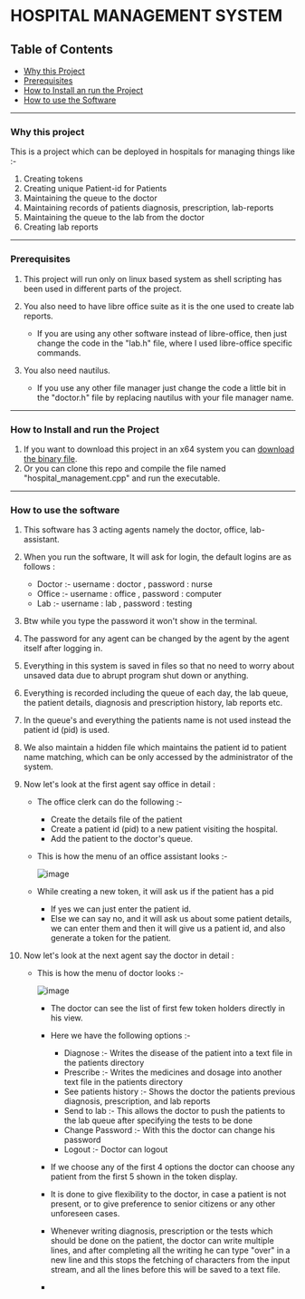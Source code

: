 # HOSPITAL MANAGEMENT SYSTEM

## Table of Contents
- [Why this Project](https://github.com/adwayithks/hospital_management_project?tab=readme-ov-file#why-this-project)
- [Prerequisites](https://github.com/adwayithks/hospital_management_project?tab=readme-ov-file#prerequisites)
- [How to Install an run the Project](https://github.com/adwayithks/hospital_management_project?tab=readme-ov-file#how-to-install-and-run-the-project)
- [How to use the Software](https://github.com/adwayithks/hospital_management_project?tab=readme-ov-file#how-to-use-the-software)
  

---

### Why this project
 This is a project which can be deployed in hospitals for managing things like :-
 1) Creating tokens
 2) Creating unique Patient-id for Patients
 3) Maintaining the queue to the doctor
 4) Maintaining records of patients diagnosis, prescription, lab-reports
 5) Maintaining the queue to the lab from the doctor
 6) Creating lab reports

---

### Prerequisites
 1) This project will run only on linux based system as shell scripting has been used in different parts of the project.
    
 2) You also need to have libre office suite as it is the one used to create lab reports.
     - If you are using any other software instead of libre-office, then just change the code in the "lab.h" file, where I used libre-office specific commands.
 3) You also need nautilus.
     - If you use any other file manager just change the code a little bit in the "doctor.h" file by replacing nautilus with your file manager name.

---

### How to Install and run the Project 
 1) If you want to download this project in an x64 system you can [download the binary file](https://github.com/adwayithks/hospital_management_project/raw/main/hospital_management).
 2) Or you can clone this repo and compile the file named "hospital_management.cpp" and run the executable.

---

### How to use the software
 1) This software has 3 acting agents namely the doctor, office, lab-assistant.
 2) When you run the software, It will ask for login, the default logins are as follows :
    - Doctor :- username : doctor , password : nurse
    - Office :- username : office , password : computer
    - Lab    :- username : lab    , password : testing
 
 3) Btw while you type the password it won't show in the terminal. 
 4) The password for any agent can be changed by the agent by the agent itself after logging in.
 5) Everything in this system is saved in files so that no need to worry about unsaved data due to abrupt program shut down or anything.
 6) Everything is recorded including the queue of each day, the lab queue, the patient details, diagnosis and prescription history, lab reports etc.
 7) In the queue's and everything the patients name is not used instead the patient id (pid) is used.
 8) We also maintain a hidden file which maintains the patient id to patient name matching, which can be only accessed by the administrator of the system.
 
 9) Now let's look at the first agent say office in detail :
    - The office clerk can do the following :-
      - Create the details file of the patient
      - Create a patient id (pid) to a new patient visiting the hospital.
      - Add the patient to the doctor's queue.
      
    - This is how the menu of an office assistant looks :- 
 
       ![image](https://github.com/adwayithks/hospital_management_project/assets/132866560/e464f348-3929-4ef6-90b3-e8adc0e01464)

    - While creating a new token, it will ask us if the patient has a pid
      - If yes we can just enter the patient id.
      - Else we can say no, and it will ask us about some patient details, we can enter them and then it will give us a patient id, and also generate a token for the patient.

  7) Now let's look at the next agent say the doctor in detail :
     - This is how the menu of doctor looks :-
     
       ![image](https://github.com/adwayithks/hospital_management_project/assets/132866560/2924a25e-c0ac-457f-8a7e-5a55288c3df7)

       - The doctor can see the list of first few token holders directly in his view.
       - Here we have the following options :-
         - Diagnose             :- Writes the disease of the patient into a text file in the patients directory
         - Prescribe            :- Writes the medicines and dosage into another text file in the patients directory
         - See patients history :- Shows the doctor the patients previous diagnosis, prescription, and lab reports
         - Send to lab          :- This allows the doctor to push the patients to the lab queue after specifying the tests to be done
         - Change Password      :- With this the doctor can change his password
         - Logout               :- Doctor can logout
        
       - If we choose any of the first 4 options the doctor can choose any patient from the first 5 shown in the token display.
       - It is done to give flexibility to the doctor, in case a patient is not present, or to give preference to senior citizens or any other unforeseen cases.
       - Whenever writing diagnosis, prescription or the tests which should be done on the patient, the doctor can write multiple lines, and after completing all the writing he can type "over" in a new line and this stops the fetching of characters from the input stream, and all the lines before this will be saved to a text file.
       - 
         

   



